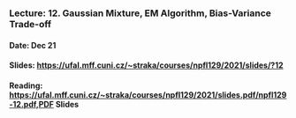 ### Lecture: 12. Gaussian Mixture, EM Algorithm, Bias-Variance Trade-off
#### Date: Dec 21
#### Slides: https://ufal.mff.cuni.cz/~straka/courses/npfl129/2021/slides/?12
#### Reading: https://ufal.mff.cuni.cz/~straka/courses/npfl129/2021/slides.pdf/npfl129-12.pdf,PDF Slides
